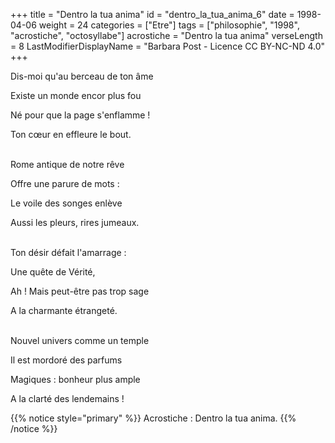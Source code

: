 +++
title = "Dentro la tua anima"
id = "dentro_la_tua_anima_6"
date = 1998-04-06
weight = 24
categories = ["Etre"]
tags = ["philosophie", "1998", "acrostiche", "octosyllabe"]
acrostiche = "Dentro la tua anima"
verseLength = 8
LastModifierDisplayName = "Barbara Post - Licence CC BY-NC-ND 4.0"
+++

Dis-moi qu'au berceau de ton âme

Existe un monde encor plus fou

Né pour que la page s'enflamme !

Ton cœur en effleure le bout.

 \
Rome antique de notre rêve

Offre une parure de mots :

Le voile des songes enlève

Aussi les pleurs, rires jumeaux.

 \
Ton désir défait l'amarrage :

Une quête de Vérité,

Ah ! Mais peut-être pas trop sage

A la charmante étrangeté.

 \
Nouvel univers comme un temple

Il est mordoré des parfums

Magiques : bonheur plus ample

A la clarté des lendemains !

{{% notice style="primary" %}}
Acrostiche : Dentro la tua anima.
{{% /notice %}}
